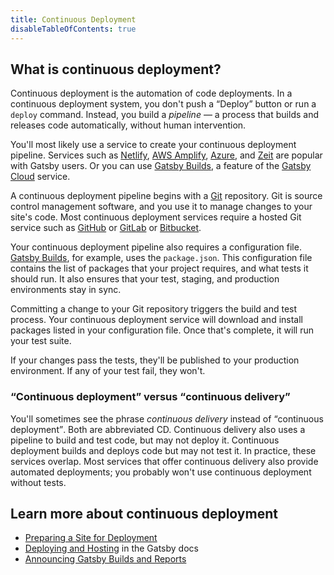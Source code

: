 ```yaml
---
title: Continuous Deployment
disableTableOfContents: true
---
```


## What is continuous deployment?

Continuous deployment is the automation of code deployments. In a continuous deployment system, you don't push a <q>Deploy</q> button or run a `deploy` command. Instead, you build a _pipeline_ &mdash; a process that builds and releases code automatically, without human intervention.

You'll most likely use a service to create your continuous deployment pipeline. Services such as [Netlify](http://netlify.com/), [AWS Amplify](https://aws.amazon.com/amplify/), [Azure](https://azure.microsoft.com/en-us/), and [Zeit](https://zeit.co/) are popular with Gatsby users. Or you can use [Gatsby Builds](https://www.gatsbyjs.org/blog/2020-01-27-announcing-gatsby-builds-and-reports/), a feature of the [Gatsby Cloud](https://www.gatsbyjs.com/) service.

A continuous deployment pipeline begins with a [Git](https://git-scm.com/) repository. Git is source control management software, and you use it to manage changes to your site's code. Most continuous deployment services require a hosted Git service such as [GitHub](https://github.com/) or [GitLab](https://about.gitlab.com/) or [Bitbucket](https://bitbucket.org/).

Your continuous deployment pipeline also requires a configuration file. [Gatsby Builds](https://www.gatsbyjs.org/blog/2020-01-27-announcing-gatsby-builds-and-reports/), for example, uses the `package.json`. This configuration file contains the list of packages that your project requires, and what tests it should run. It also ensures that your test, staging, and production environments stay in sync.

Committing a change to your Git repository triggers the build and test process. Your continuous deployment service will download and install packages listed in your configuration file. Once that's complete, it will run your test suite.

If your changes pass the tests, they'll be published to your production environment. If any of your test fail, they won't.

### <q>Continuous deployment</q> versus <q>continuous delivery</q>

You'll sometimes see the phrase _continuous delivery_ instead of <q>continuous deployment</q>. Both are abbreviated <abbr>CD</abbr>. Continuous delivery also uses a pipeline to build and test code, but may not deploy it. Continuous deployment builds and deploys code but may not test it. In practice, these services overlap. Most services that offer continuous delivery also provide automated deployments; you probably won't use continuous deployment without tests.

## Learn more about continuous deployment

- [Preparing a Site for Deployment](/docs/preparing-for-deployment/)
- [Deploying and Hosting](/docs/deploying-and-hosting/) in the Gatsby docs
- [Announcing Gatsby Builds and Reports](/blog/2020-01-27-announcing-gatsby-builds-and-reports/)
